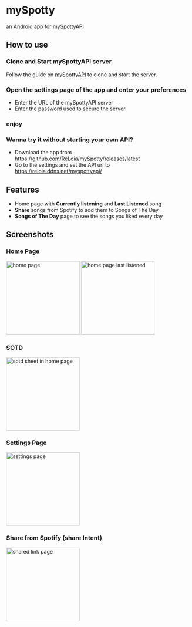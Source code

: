 # mySpotty
an Android app for mySpottyAPI

## How to use

### Clone and Start mySpottyAPI server 
Follow the guide on [mySpottyAPI](https://github.com/reloia/mySpottyAPI) to clone and start the server.

### Open the settings page of the app and enter your preferences
- Enter the URL of the mySpottyAPI server
- Enter the password used to secure the server

### enjoy

### Wanna try it without starting your own API?
- Download the app from https://github.com/ReLoia/mySpotty/releases/latest
- Go to the settings and set the API url to https://reloia.ddns.net/myspottyapi/


## Features

- Home page with **Currently listening** and **Last Listened** song
- **Share** songs from Spotify to add them to Songs of The Day
- **Songs of The Day** page to see the songs you liked every day

## Screenshots
### Home Page
<img src="https://github.com/user-attachments/assets/20ed3dc6-2513-4501-b518-8afafcb7b06b" width=200 alt="home page"> <img src="https://github.com/user-attachments/assets/0ae5565e-26f7-4f68-860e-7bd0b23bdc4b" width=200 alt="home page last listened">   

### SOTD
<img src="https://github.com/user-attachments/assets/5848351c-deb3-4956-9f1f-aff9d7c02b07" width=200 alt="sotd sheet in home page" />  

### Settings Page
<img src="https://github.com/user-attachments/assets/13910be7-3d9e-448d-8de5-aeb649afdf5a" width=200 alt="settings page" >

### Share from Spotify (share Intent)
<img src="https://github.com/user-attachments/assets/83f184fa-c8a6-4e25-9252-fa36999e82b1" width=200 alt="shared link page" />

